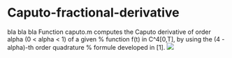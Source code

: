 # Caputo-fractional-derivative
bla bla bla
Function caputo.m computes the Caputo derivative of order alpha (0 < alpha < 1) of a given  % function f(t) in C^4[0,T], by using the (4 - alpha)-th order quadrature  % formule developed in [1].
<img src="https://latex.codecogs.com/gif.latex?s=\text { sensor reading }  " />
